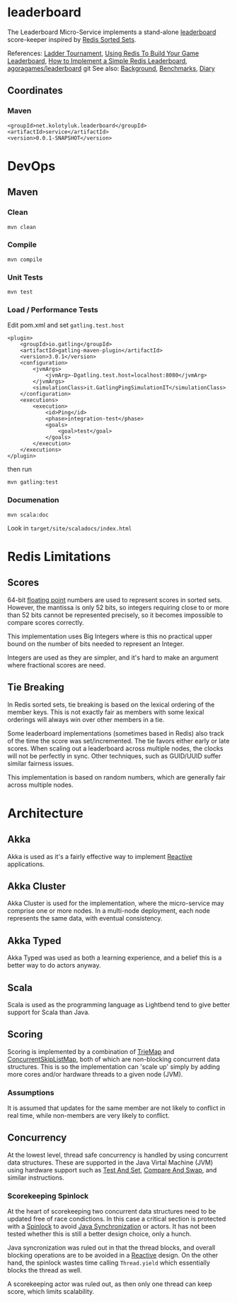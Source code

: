 # leaderboard
The Leaderboard Micro-Service implements a stand-alone
[leaderboard](https://en.wiktionary.org/wiki/leaderboard)
score-keeper inspired by
[Redis Sorted Sets](https://redis.io/topics/data-types).

References: 
[Ladder Tournament](https://en.wikipedia.org/wiki/Ladder_tournament),
[Using Redis To Build Your Game Leaderboard](https://www.socialpoint.es/blog/using-redis-to-build-your-game-leaderboard),
[How to Implement a Simple Redis Leaderboard](https://www.ionos.com/community/hosting/redis/how-to-implement-a-simple-redis-leaderboard),
[agoragames/leaderboard](https://github.com/agoragames/leaderboard)
git 
See also:
[Background](BACKGROUND.md),
[Benchmarks](BENCHMARKS.md),
[Diary](DIARY.md)

## Coordinates

### Maven

    <groupId>net.kolotyluk.leaderboard</groupId>
    <artifactId>service</artifactId>
    <version>0.0.1-SNAPSHOT</version>

# DevOps

## Maven

### Clean

    mvn clean

### Compile

    mvn compile

### Unit Tests

    mvn test

### Load / Performance Tests

Edit pom.xml and set `gatling.test.host`

    <plugin>
        <groupId>io.gatling</groupId>
        <artifactId>gatling-maven-plugin</artifactId>
        <version>3.0.1</version>
        <configuration>
            <jvmArgs>
                <jvmArg>-Dgatling.test.host=localhost:8080</jvmArg>
            </jvmArgs>
            <simulationClass>it.GatlingPingSimulationIT</simulationClass>
        </configuration>
        <executions>
            <execution>
                <id>Ping</id>
                <phase>integration-test</phase>
                <goals>
                    <goal>test</goal>
                </goals>
            </execution>
        </executions>
    </plugin>


then run

    mvn gatling:test

### Documenation

    mvn scala:doc

Look in `target/site/scaladocs/index.html`

# Redis Limitations

## Scores

64-bit [floating point](https://en.wikipedia.org/wiki/Floating-point_arithmetic)
numbers are used to represent scores in sorted sets. However, the mantissa
is only 52 bits, so integers requiring close to or more than 52 bits
cannot be represented precisely, so it becomes impossible to compare
scores correctly.

This implementation uses Big Integers where is this no practical upper
bound on the number of bits needed to represent an Integer.

Integers are used as they are simpler, and it's hard to make an argument
where fractional scores are need.

## Tie Breaking

In Redis sorted sets, tie breaking is based on the lexical ordering of
the member keys. This is not exactly fair as members with some lexical
orderings will always win over other members in a tie.

Some leaderboard implementations (sometimes based in Redis) also track
of the time the score was set/incremented. The tie favors either early
or late scores. When scaling out a leaderboard across multiple nodes,
the clocks will not be perfectly in sync. Other techniques, such as
GUID/UUID suffer similar fairness issues.

This implementation is based on random numbers, which are generally
fair across multiple nodes.

# Architecture

## Akka

Akka is used as it's a fairly effective way to implement
[Reactive](https://www.reactivemanifesto.org) applications.

## Akka Cluster

Akka Cluster is used for the implementation, where the micro-service may
comprise one or more nodes. In a multi-node deployment, each node
represents the same data, with eventual consistency.

## Akka Typed

Akka Typed was used as both a learning experience, and a belief this
is a better way to do actors anyway.

## Scala

Scala is used as the programming language as Lightbend tend to give better
support for Scala than Java.

## Scoring

Scoring is implemented by a combination of
[TrieMap](https://www.scala-lang.org/api/2.12.3/scala/collection/concurrent/TrieMap.html)
and
[ConcurrentSkipListMap](https://docs.oracle.com/javase/8/docs/api/java/util/concurrent/ConcurrentSkipListMap.html),
both of which are non-blocking concurrent data structures. This is so
the implementation can 'scale up' simply by adding more cores and/or
hardware threads to a given node (JVM).

### Assumptions

It is assumed that updates for the same member are not likely to
conflict in real time, while non-members are very likely to conflict.

## Concurrency

At the lowest level, thread safe concurrency is handled by using
concurrent data structures. These are supported in the Java Virtal
Machine (JVM) using hardware support such as
[Test And Set](https://en.wikipedia.org/wiki/Test-and-set),
[Compare And Swap](https://en.wikipedia.org/wiki/Compare-and-swap),
and similar instructions.

### Scorekeeping Spinlock

At the heart of scorekeeping two concurrent data structures need to
be updated free of race condictions. In this case a critical section
is protected with a
[Spinlock](https://en.wikipedia.org/wiki/Compare-and-swap)
to avoid
[Java Synchronization](https://docs.oracle.com/javase/tutorial/essential/concurrency/sync.html)
or actors. It has not been tested whether this is still a better design
choice, only a hunch.

Java syncronization was ruled out in that the thread blocks, and overall
blocking operations are to be avoided in a
[Reactive](https://www.reactivemanifesto.org)
design. On the other hand, the spinlock wastes time calling
`Thread.yield` which essentially blocks the thread as well.

A scorekeeping actor was ruled out, as then only one thread can keep
score, which limits scalability.
